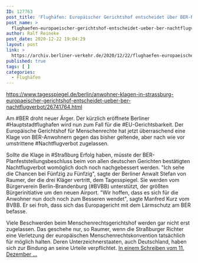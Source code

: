 ```yaml
---
ID: 127763
post_title: 'Flughäfen: Europäischer Gerichtshof entscheidet über BER-Nachtflugverbot Der Europäische Menschenrechtsgerichtshof in Straßburg hat jetzt überraschend eine Klage für ein strikteres Nachtflugverbot zugelassen. , aus Der Tagesspiegel'
post_name: >
  flughaefen-europaeischer-gerichtshof-entscheidet-ueber-ber-nachtflugverbot-der-europaeische-menschenrechtsgerichtshof-in-strassburg-hat-jetzt-ueberraschend-eine-klage-fuer-ein-strikteres-nachtflugver
author: Ralf Reineke
post_date: 2020-12-22 19:04:29
layout: post
link: >
  https://archiv.berliner-verkehr.de/2020/12/22/flughaefen-europaeischer-gerichtshof-entscheidet-ueber-ber-nachtflugverbot-der-europaeische-menschenrechtsgerichtshof-in-strassburg-hat-jetzt-ueberraschend-eine-klage-fuer-ein-strikteres-nachtflugver/
published: true
tags: [ ]
categories:
  - Flughäfen
---
```

https://www.tagesspiegel.de/berlin/anwohner-klagen-in-strassburg-europaeischer-gerichtshof-entscheidet-ueber-ber-nachtflugverbot/26741764.html

Am #BER droht neuer Ärger. Der kürzlich eröffnete Berliner #Hauptstadtflughafen wird nun zum Fall für die #EU-Gerichtsbarkeit. Der Europäische Gerichtshof für Menschenrechte hat jetzt überraschend eine Klage von BER-Anwohnern gegen das bisher geltende, aber nach wie vor umstrittene #Nachtflugverbot zugelassen.

Sollte die Klage in #Straßburg Erfolg haben, müsste der BER-Planfeststellungsbeschluss beim von allen deutschen Gerichten bestätigten Nachtflugverbot womöglich doch noch nachgebessert werden. "Ich sehe die Chancen bei Fünfzig zu Fünfzig", sagte der Berliner Anwalt Stefan von Raumer, der die drei Kläger vertritt, dem Tagesspiegel. Sie werden vom Bürgerverein Berlin-Brandenburg (#BVBB) unterstützt, der größten Bürgerinitiative um den neuen Airport. "Wir hoffen, dass es sich für die Anwohner nun doch noch zum Besseren wendet", sagte Manfred Kurz vom BVBB. Er sei froh, dass sich das Europagericht mit dem Lärmschutz am BER befasse.

Viele Beschwerden beim Menschenrechtsgerichtshof werden gar nicht erst zugelassen. Das geschehe nur, so Raumer, wenn die Straßburger Richter eine Verletzung der europäischen Menschenrechtskonvention tatsächlich für möglich halten. Deren Unterzeichnerstaaten, auch Deutschland, haben sich zur Bindung an seine Urteile verpflichtet. <a href="https://www.tagesspiegel.de/berlin/anwohner-klagen-in-strassburg-europaeischer-gerichtshof-entscheidet-ueber-ber-nachtflugverbot/26741764.html">In einem Schreiben vom 11. Dezember ...</a>